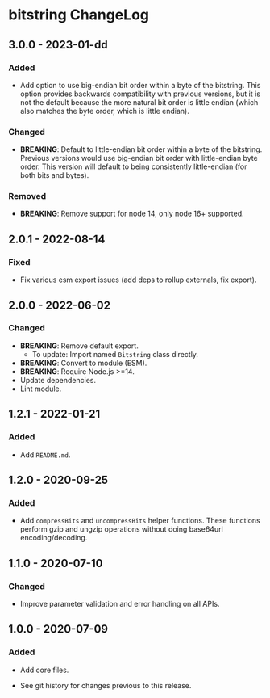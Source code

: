 # bitstring ChangeLog

## 3.0.0 - 2023-01-dd

### Added
- Add option to use big-endian bit order within a byte of the bitstring.
  This option provides backwards compatibility with previous versions,
  but it is not the default because the more natural bit order is little
  endian (which also matches the byte order, which is little endian).

### Changed
- **BREAKING**: Default to little-endian bit order within a byte of the
  bitstring. Previous versions would use big-endian bit order with
  little-endian byte order. This version will default to being consistently
  little-endian (for both bits and bytes).

### Removed
- **BREAKING**: Remove support for node 14, only node 16+ supported.

## 2.0.1 - 2022-08-14
### Fixed
- Fix various esm export issues (add deps to rollup externals, fix export).

## 2.0.0 - 2022-06-02

### Changed
- **BREAKING**: Remove default export.
  - To update: Import named `Bitstring` class directly.
- **BREAKING**: Convert to module (ESM).
- **BREAKING**: Require Node.js >=14.
- Update dependencies.
- Lint module.

## 1.2.1 - 2022-01-21

### Added
- Add `README.md`.

## 1.2.0 - 2020-09-25

### Added
- Add `compressBits` and `uncompressBits` helper functions. These functions
  perform gzip and ungzip operations without doing base64url encoding/decoding.

## 1.1.0 - 2020-07-10

### Changed
- Improve parameter validation and error handling on all APIs.

## 1.0.0 - 2020-07-09

### Added
- Add core files.

- See git history for changes previous to this release.
